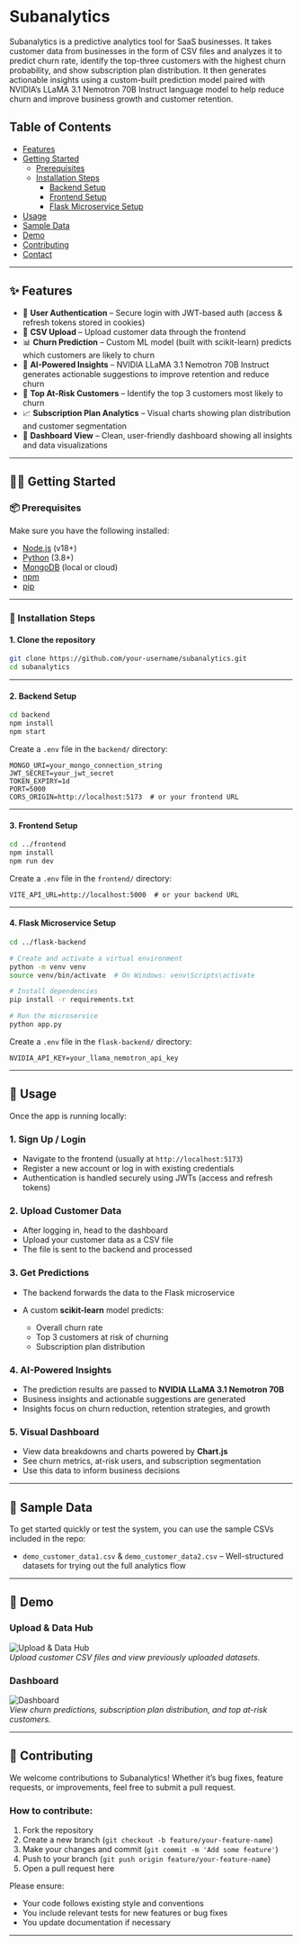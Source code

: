 # Subanalytics

Subanalytics is a predictive analytics tool for SaaS businesses. It takes customer data from businesses in the form of CSV files and analyzes it to predict churn rate, identify the top-three customers with the highest churn probability, and show subscription plan distribution. It then generates actionable insights using a custom-built prediction model paired with NVIDIA’s LLaMA 3.1 Nemotron 70B Instruct language model to help reduce churn and improve business growth and customer retention.

## Table of Contents

- [Features](#-features)  
- [Getting Started](#-getting-started)  
  - [Prerequisites](#-prerequisites)  
  - [Installation Steps](#-installation-steps)  
    - [Backend Setup](#2-backend-setup)  
    - [Frontend Setup](#3-frontend-setup)  
    - [Flask Microservice Setup](#4-flask-microservice-setup)  
- [Usage](#-usage)  
- [Sample Data](#-sample-data)  
- [Demo](#-demo)  
- [Contributing](#-contributing)  
- [Contact](#-contact)

---

## ✨ Features

* 🔐 **User Authentication** – Secure login with JWT-based auth (access & refresh tokens stored in cookies)
* 📁 **CSV Upload** – Upload customer data through the frontend
* 📊 **Churn Prediction** – Custom ML model (built with scikit-learn) predicts which customers are likely to churn
* 🧠 **AI-Powered Insights** – NVIDIA LLaMA 3.1 Nemotron 70B Instruct generates actionable suggestions to improve retention and reduce churn
* 📌 **Top At-Risk Customers** – Identify the top 3 customers most likely to churn
* 📈 **Subscription Plan Analytics** – Visual charts showing plan distribution and customer segmentation
* 🧾 **Dashboard View** – Clean, user-friendly dashboard showing all insights and data visualizations

---

## 🧑‍💻 Getting Started

### 📦 Prerequisites

Make sure you have the following installed:

* [Node.js](https://nodejs.org/) (v18+)
* [Python](https://www.python.org/) (3.8+)
* [MongoDB](https://www.mongodb.com/) (local or cloud)
* [npm](https://www.npmjs.com/)
* [pip](https://pip.pypa.io/)

---

### 🔧 Installation Steps

#### 1. Clone the repository

```bash
git clone https://github.com/your-username/subanalytics.git
cd subanalytics
```

---

#### 2. Backend Setup

```bash
cd backend
npm install
npm start
```

Create a `.env` file in the `backend/` directory:

```env
MONGO_URI=your_mongo_connection_string
JWT_SECRET=your_jwt_secret
TOKEN_EXPIRY=1d
PORT=5000
CORS_ORIGIN=http://localhost:5173  # or your frontend URL
```

---

#### 3. Frontend Setup

```bash
cd ../frontend
npm install
npm run dev
```

Create a `.env` file in the `frontend/` directory:

```env
VITE_API_URL=http://localhost:5000  # or your backend URL
```

---

#### 4. Flask Microservice Setup

```bash
cd ../flask-backend

# Create and activate a virtual environment
python -m venv venv
source venv/bin/activate  # On Windows: venv\Scripts\activate

# Install dependencies
pip install -r requirements.txt

# Run the microservice
python app.py
```

Create a `.env` file in the `flask-backend/` directory:

```env
NVIDIA_API_KEY=your_llama_nemotron_api_key
```

---

## 🚀 Usage

Once the app is running locally:

### 1. **Sign Up / Login**

* Navigate to the frontend (usually at `http://localhost:5173`)
* Register a new account or log in with existing credentials
* Authentication is handled securely using JWTs (access and refresh tokens)

### 2. **Upload Customer Data**

* After logging in, head to the dashboard
* Upload your customer data as a CSV file
* The file is sent to the backend and processed

### 3. **Get Predictions**

* The backend forwards the data to the Flask microservice
* A custom **scikit-learn** model predicts:

  * Overall churn rate
  * Top 3 customers at risk of churning
  * Subscription plan distribution

### 4. **AI-Powered Insights**

* The prediction results are passed to **NVIDIA LLaMA 3.1 Nemotron 70B**
* Business insights and actionable suggestions are generated
* Insights focus on churn reduction, retention strategies, and growth

### 5. **Visual Dashboard**

* View data breakdowns and charts powered by **Chart.js**
* See churn metrics, at-risk users, and subscription segmentation
* Use this data to inform business decisions

---

## 📂 Sample Data

To get started quickly or test the system, you can use the sample CSVs included in the repo:

* `demo_customer_data1.csv` & `demo_customer_data2.csv` – Well-structured datasets for trying out the full analytics flow

---

## 📸 Demo

### Upload & Data Hub  
![Upload & Data Hub](screenshots/datahub.png)  
*Upload customer CSV files and view previously uploaded datasets.*

### Dashboard  
![Dashboard](screenshots/dashboard.png)  
*View churn predictions, subscription plan distribution, and top at-risk customers.*

---

## 🤝 Contributing

We welcome contributions to Subanalytics! Whether it’s bug fixes, feature requests, or improvements, feel free to submit a pull request.

### How to contribute:

1. Fork the repository
2. Create a new branch (`git checkout -b feature/your-feature-name`)
3. Make your changes and commit (`git commit -m 'Add some feature'`)
4. Push to your branch (`git push origin feature/your-feature-name`)
5. Open a pull request here

Please ensure:

* Your code follows existing style and conventions
* You include relevant tests for new features or bug fixes
* You update documentation if necessary

---
